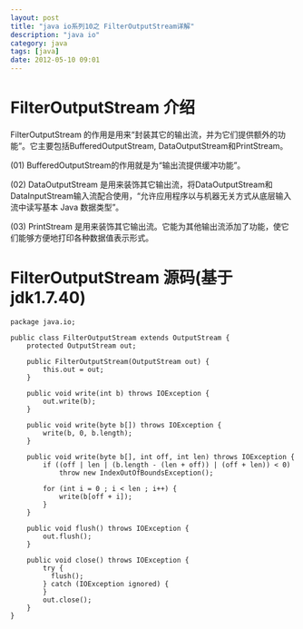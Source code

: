 ```yaml
---
layout: post
title: "java io系列10之 FilterOutputStream详解"
description: "java io"
category: java
tags: [java]
date: 2012-05-10 09:01
---
```

 
<a name="anchor1"></a>
# FilterOutputStream 介绍

FilterOutputStream 的作用是用来“封装其它的输出流，并为它们提供额外的功能”。它主要包括BufferedOutputStream, DataOutputStream和PrintStream。

(01) BufferedOutputStream的作用就是为“输出流提供缓冲功能”。

(02) DataOutputStream 是用来装饰其它输出流，将DataOutputStream和DataInputStream输入流配合使用，“允许应用程序以与机器无关方式从底层输入流中读写基本 Java 数据类型”。

(03) PrintStream 是用来装饰其它输出流。它能为其他输出流添加了功能，使它们能够方便地打印各种数据值表示形式。

 
<a name="anchor2"></a>
# FilterOutputStream 源码(基于jdk1.7.40)

    package java.io;

    public class FilterOutputStream extends OutputStream {
        protected OutputStream out;

        public FilterOutputStream(OutputStream out) {
            this.out = out;
        }

        public void write(int b) throws IOException {
            out.write(b);
        }

        public void write(byte b[]) throws IOException {
            write(b, 0, b.length);
        }

        public void write(byte b[], int off, int len) throws IOException {
            if ((off | len | (b.length - (len + off)) | (off + len)) < 0)
                throw new IndexOutOfBoundsException();

            for (int i = 0 ; i < len ; i++) {
                write(b[off + i]);
            }
        }

        public void flush() throws IOException {
            out.flush();
        }

        public void close() throws IOException {
            try {
              flush();
            } catch (IOException ignored) {
            }
            out.close();
        }
    }

     
